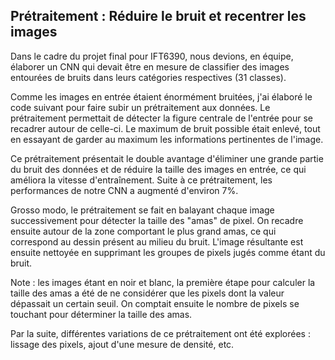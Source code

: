 ## Prétraitement : Réduire le bruit et recentrer les images

Dans le cadre du projet final pour IFT6390, nous devions, en équipe, élaborer un CNN qui devait être en mesure de classifier des images entourées de bruits dans leurs catégories respectives (31 classes).

Comme les images en entrée étaient énormément bruitées, j'ai élaboré le code suivant pour faire subir un prétraitement aux données. Le prétraitement permettait de détecter la figure centrale de l'entrée pour se recadrer autour de celle-ci. Le maximum de bruit possible était enlevé, tout en essayant de garder au maximum les informations pertinentes de l'image.

Ce prétraitement présentait le double avantage d'éliminer une grande partie du bruit des données et de réduire la taille des images en entrée, ce qui améliora la vitesse d'entraînement. Suite à ce prétraitement, les performances de notre CNN a augmenté d'environ 7%.

Grosso modo, le prétraitement se fait en balayant chaque image successivement pour détecter la taille des "amas" de pixel. On recadre ensuite autour de la zone comportant le plus grand amas, ce qui correspond au dessin présent au milieu du bruit. L'image résultante est ensuite nettoyée en supprimant les groupes de pixels jugés comme étant du bruit.

Note : les images étant en noir et blanc, la première étape pour calculer la taille des amas a été de ne considérer que les pixels dont la valeur dépassait un certain seuil. On comptait ensuite le nombre de pixels se touchant pour déterminer la taille des amas.

Par la suite, différentes variations de ce prétraitement ont été explorées : lissage des pixels, ajout d'une mesure de densité, etc.
